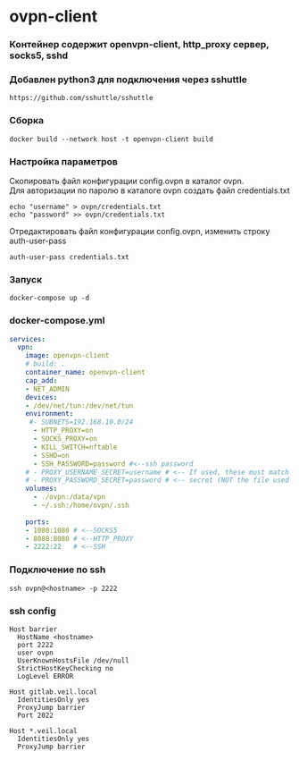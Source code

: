 # ovpn-client

### Контейнер содержит openvpn-client, http_proxy сервер, socks5, sshd 
### Добавлен python3 для подключения через sshuttle 
```
https://github.com/sshuttle/sshuttle
```
### Сборка
```shell
docker build --network host -t openvpn-client build
```
### Настройка параметров
Скопировать файл конфигурации config.ovpn в каталог ovpn.<br> 
Для авторизации по паролю в каталоге ovpn создать файл credentials.txt
```shell
echo "username" > ovpn/credentials.txt
echo "password" >> ovpn/credentials.txt
```
Отредактировать файл конфигурации config.ovpn, изменить строку auth-user-pass
```text
auth-user-pass credentials.txt
```
### Запуск
```shell
docker-compose up -d
```

### docker-compose.yml
```yaml
services:
  vpn:
    image: openvpn-client
    # build: .
    container_name: openvpn-client
    cap_add:
    - NET_ADMIN
    devices:
    - /dev/net/tun:/dev/net/tun
    environment:
     #- SUBNETS=192.168.10.0/24
      - HTTP_PROXY=on
      - SOCKS_PROXY=on
      - KILL_SWITCH=nftable
      - SSHD=on
      - SSH_PASSWORD=password #<--ssh password  
    # - PROXY_USERNAME_SECRET=username # <-- If used, these must match the name of a
    # - PROXY_PASSWORD_SECRET=password # <-- secret (NOT the file used by the secret)
    volumes:
      - ./ovpn:/data/vpn
      - ~/.ssh:/home/ovpn/.ssh
      
    ports:
    - 1080:1080 # <--SOCKS5
    - 8088:8080 # <--HTTP_PROXY
    - 2222:22   # <--SSH

```
### Подключение по ssh
```shell
ssh ovpn@<hostname> -p 2222
```
### ssh config
```text
Host barrier  
  HostName <hostname>
  port 2222
  user ovpn
  UserKnownHostsFile /dev/null
  StrictHostKeyChecking no
  LogLevel ERROR
  
Host gitlab.veil.local
  IdentitiesOnly yes
  ProxyJump barrier
  Port 2022

Host *.veil.local
  IdentitiesOnly yes
  ProxyJump barrier
 
```
